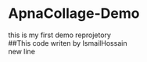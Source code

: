 # ApnaCollage-Demo
this is my first demo reprojetory
<br>
##This code writen by IsmailHossain
<br>
new line



